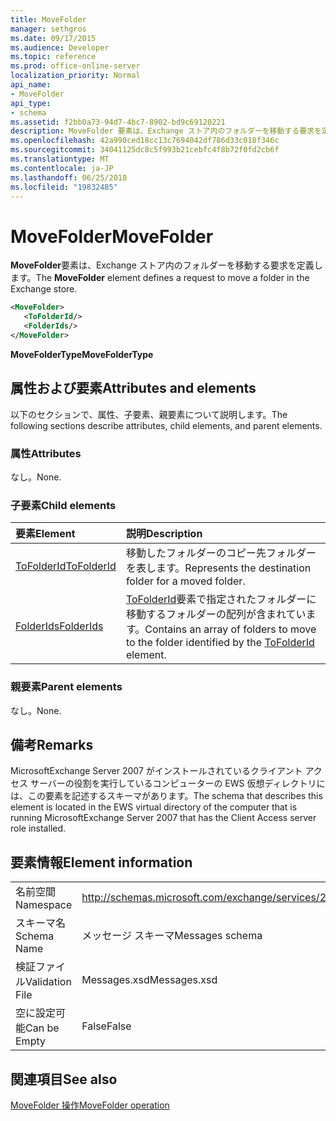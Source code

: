 ```yaml
---
title: MoveFolder
manager: sethgros
ms.date: 09/17/2015
ms.audience: Developer
ms.topic: reference
ms.prod: office-online-server
localization_priority: Normal
api_name:
- MoveFolder
api_type:
- schema
ms.assetid: f2bb0a73-94d7-4bc7-8902-bd9c69120221
description: MoveFolder 要素は、Exchange ストア内のフォルダーを移動する要求を定義します。
ms.openlocfilehash: 42a990ced18cc13c7694042df786d33c018f346c
ms.sourcegitcommit: 34041125dc8c5f993b21cebfc4f8b72f0fd2cb6f
ms.translationtype: MT
ms.contentlocale: ja-JP
ms.lasthandoff: 06/25/2018
ms.locfileid: "19832485"
---
```

# <a name="movefolder"></a><span data-ttu-id="9444b-103">MoveFolder</span><span class="sxs-lookup"><span data-stu-id="9444b-103">MoveFolder</span></span>

<span data-ttu-id="9444b-104">**MoveFolder**要素は、Exchange ストア内のフォルダーを移動する要求を定義します。</span><span class="sxs-lookup"><span data-stu-id="9444b-104">The **MoveFolder** element defines a request to move a folder in the Exchange store.</span></span> 
  
```xml
<MoveFolder>
   <ToFolderId/>
   <FolderIds/>
</MoveFolder>
```

 <span data-ttu-id="9444b-105">**MoveFolderType**</span><span class="sxs-lookup"><span data-stu-id="9444b-105">**MoveFolderType**</span></span>
## <a name="attributes-and-elements"></a><span data-ttu-id="9444b-106">属性および要素</span><span class="sxs-lookup"><span data-stu-id="9444b-106">Attributes and elements</span></span>

<span data-ttu-id="9444b-107">以下のセクションで、属性、子要素、親要素について説明します。</span><span class="sxs-lookup"><span data-stu-id="9444b-107">The following sections describe attributes, child elements, and parent elements.</span></span>
  
### <a name="attributes"></a><span data-ttu-id="9444b-108">属性</span><span class="sxs-lookup"><span data-stu-id="9444b-108">Attributes</span></span>

<span data-ttu-id="9444b-109">なし。</span><span class="sxs-lookup"><span data-stu-id="9444b-109">None.</span></span>
  
### <a name="child-elements"></a><span data-ttu-id="9444b-110">子要素</span><span class="sxs-lookup"><span data-stu-id="9444b-110">Child elements</span></span>

|<span data-ttu-id="9444b-111">**要素**</span><span class="sxs-lookup"><span data-stu-id="9444b-111">**Element**</span></span>|<span data-ttu-id="9444b-112">**説明**</span><span class="sxs-lookup"><span data-stu-id="9444b-112">**Description**</span></span>|
|:-----|:-----|
|[<span data-ttu-id="9444b-113">ToFolderId</span><span class="sxs-lookup"><span data-stu-id="9444b-113">ToFolderId</span></span>](tofolderid.md) <br/> |<span data-ttu-id="9444b-114">移動したフォルダーのコピー先フォルダーを表します。</span><span class="sxs-lookup"><span data-stu-id="9444b-114">Represents the destination folder for a moved folder.</span></span>  <br/> |
|[<span data-ttu-id="9444b-115">FolderIds</span><span class="sxs-lookup"><span data-stu-id="9444b-115">FolderIds</span></span>](folderids.md) <br/> |<span data-ttu-id="9444b-116">[ToFolderId](tofolderid.md)要素で指定されたフォルダーに移動するフォルダーの配列が含まれています。</span><span class="sxs-lookup"><span data-stu-id="9444b-116">Contains an array of folders to move to the folder identified by the [ToFolderId](tofolderid.md) element.</span></span>  <br/> |
   
### <a name="parent-elements"></a><span data-ttu-id="9444b-117">親要素</span><span class="sxs-lookup"><span data-stu-id="9444b-117">Parent elements</span></span>

<span data-ttu-id="9444b-118">なし。</span><span class="sxs-lookup"><span data-stu-id="9444b-118">None.</span></span>
  
## <a name="remarks"></a><span data-ttu-id="9444b-119">備考</span><span class="sxs-lookup"><span data-stu-id="9444b-119">Remarks</span></span>

<span data-ttu-id="9444b-120">MicrosoftExchange Server 2007 がインストールされているクライアント アクセス サーバーの役割を実行しているコンピューターの EWS 仮想ディレクトリには、この要素を記述するスキーマがあります。</span><span class="sxs-lookup"><span data-stu-id="9444b-120">The schema that describes this element is located in the EWS virtual directory of the computer that is running MicrosoftExchange Server 2007 that has the Client Access server role installed.</span></span>
  
## <a name="element-information"></a><span data-ttu-id="9444b-121">要素情報</span><span class="sxs-lookup"><span data-stu-id="9444b-121">Element information</span></span>

|||
|:-----|:-----|
|<span data-ttu-id="9444b-122">名前空間</span><span class="sxs-lookup"><span data-stu-id="9444b-122">Namespace</span></span>  <br/> |http://schemas.microsoft.com/exchange/services/2006/messages  <br/> |
|<span data-ttu-id="9444b-123">スキーマ名</span><span class="sxs-lookup"><span data-stu-id="9444b-123">Schema Name</span></span>  <br/> |<span data-ttu-id="9444b-124">メッセージ スキーマ</span><span class="sxs-lookup"><span data-stu-id="9444b-124">Messages schema</span></span>  <br/> |
|<span data-ttu-id="9444b-125">検証ファイル</span><span class="sxs-lookup"><span data-stu-id="9444b-125">Validation File</span></span>  <br/> |<span data-ttu-id="9444b-126">Messages.xsd</span><span class="sxs-lookup"><span data-stu-id="9444b-126">Messages.xsd</span></span>  <br/> |
|<span data-ttu-id="9444b-127">空に設定可能</span><span class="sxs-lookup"><span data-stu-id="9444b-127">Can be Empty</span></span>  <br/> |<span data-ttu-id="9444b-128">False</span><span class="sxs-lookup"><span data-stu-id="9444b-128">False</span></span>  <br/> |
   
## <a name="see-also"></a><span data-ttu-id="9444b-129">関連項目</span><span class="sxs-lookup"><span data-stu-id="9444b-129">See also</span></span>



[<span data-ttu-id="9444b-130">MoveFolder 操作</span><span class="sxs-lookup"><span data-stu-id="9444b-130">MoveFolder operation</span></span>](movefolder-operation.md)

